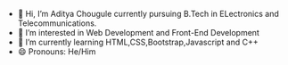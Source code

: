 - 👋 Hi, I’m Aditya Chougule currently pursuing B.Tech in ELectronics and Telecommunications.
- 👀 I’m interested in Web Development and Front-End Development
- 🌱 I’m currently learning HTML,CSS,Bootstrap,Javascript and C++
- 😄 Pronouns: He/Him 

<!---
Adityarc70/Adityarc70 is a ✨ special ✨ repository because its `README.md` (this file) appears on your GitHub profile.
You can click the Preview link to take a look at your changes.
--->
